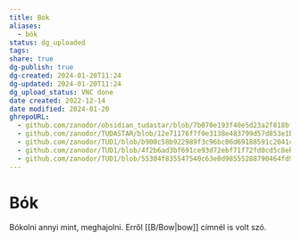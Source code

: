 ```yaml
---
title: Bók
aliases:
  - bók
status: dg_uploaded
tags:
share: true
dg-publish: true
dg-created: 2024-01-20T11:24
dg-updated: 2024-01-20T11:24
dg_upload_status: VNC done
date created: 2022-12-14
date modified: 2024-01-20
ghrepoURL:
  - github.com/zanodor/obsidian_tudastar/blob/7b070e193f40e5d23a2f818bf803593fb05aaed9/B/B%C3%B3k.md
  - github.com/zanodor/TUDASTAR/blob/12e71176f7f0e3138e483799d57d853e1bed8a4e/B/B%C3%B3k.md
  - github.com/zanodor/TUD1/blob/b900c58b922989f3c96bc06d69188591c2041c82/B/B%C3%B3k.md
  - github.com/zanodor/TUD1/blob/4f2b6ad3bf691ce93d72ebf71f72fd0cd5c8eb69/B/B%C3%B3k.md
  - github.com/zanodor/TUD1/blob/55304f835547540c63e0d98555288790464fd9e2/B/B%C3%B3k.md
---
```


# Bók

Bókolni annyi mint, meghajolni. Erről [[B/Bow\|bow]] címnél is volt szó.  